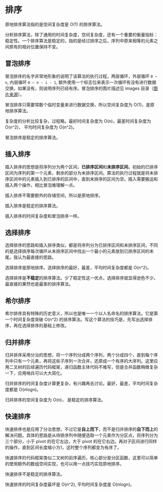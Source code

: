 # 排序

原地排序算法指的是空间复杂度是 O(1) 的排序算法。

分析排序算法，除了通用的时间复杂度，空间复杂度，还有一个重要的衡量指标：稳定性。一个排序算法是稳定的，指的是经过排序之后，序列中原来相等的元素之间原有的相对位置保持不变。

## 冒泡排序

冒泡排序的名字非常地形象的说明了该算法的执行过程，两层循环，外层循环 `0 ~ n`, 内层循环 `0 ~ n - i - 1`, 额外使用一个标志位来表示一次循环有没有进行数据交换，如果没有，则说明序列已经有序。冒泡排序的图片描述见 images 目录（[图片来源](https://time.geekbang.org/column/article/41802)）。

冒泡排序只需要常数个临时变量来进行数据交换，所以空间复杂度为 O(1)，是原地排序算法。

复杂度的分析比较复杂，过程略。最好时间复杂度为 O(n)，最差时间复杂度为 O(n^2)， 平均时间复杂度为 O(n^2)。

冒泡排序是稳定的排序算法。

## 插入排序

插入排序的思想是将序列分为两个区间，**已排序区间**和**未排序区间**。初始的已排序区间为序列的第一个元素，剩余的部分为未排序区间。算法的执行过程就是将未排序区间中的元素插入到已排序的区间中，直到未排序的区间为空。插入需要搬运和插入两个操作，相比冒泡难理解一点。

插入排序不需要额外的存储空间，所以是原地排序。

插入排序是稳定的排序算法。

插入排序的时间复杂度和冒泡排序一样。

## 选择排序

选择排序的思路和插入排序类似，都是将序列分为已排序区间和未排序区间，不同的是选择排序每次循环从未排序区间中找出一个最小的元素放到已排序区间的末尾。我认为最直接的思路。

选择排序是原地排序。选择排序的最好，最差，平均时间复杂度都是 O(n^2)。

选择排序是**不稳定**的排序算法。少了稳定性这一优点，选择排序就显得逊色不少。最直接的果然也是最笨的排序算法。

## 希尔排序

希尔排序具有特殊的历史意义，所以也是唯一一个以人名命名的排序算法。它是第一个时间复杂度突破 O(n^2) 的排序算法。写这个算法的技巧是，先写出选择排序，再在选择排序的基础上修改。

## 归并排序

归并排序采用分治的思想，将一个序列分成两个序列，两个分成四个，直到每个序列中只有一个元素，再将这些子序列一次合并，还原成一个有序的大序列。这里应用二叉树的后续遍历代码框架，递归函数主体代码不难写，但是合并函数稍微复杂一下，应用哨兵可以大大简化。

归并排序的时间复杂度计算更复杂，有兴趣再去讨论。最好，最差，平均时间复杂度都是 O(nlogn)。

归并排序的空间复杂度为 O(n)， 是稳定的排序算法。

## 快速排序

快速排序也是应用了分治思想，不过它是**自上而下**，而不是归并排序的**自下而上**的解决问题。具体的思路是从待排序列中随便选取一个元素作为分区点，将序列分为三个部分，小于 pivot 的在它左边，大于 pivot 的在它右边。再对子区间进行同样的操作，直到区间长度缩小为1，这时整个序列都变为有序了。

快速排序的代码框架类似二叉树的前序遍历，核心部分是分区函数，这里可以简单的使用额外的数组空间实现，也可以用一点技巧实现原地排序。

快速排序不是稳定的排序算法。

快速排序的时间复杂度最坏是 O(n^2), 平均时间复杂度是 O(nlogn)。
